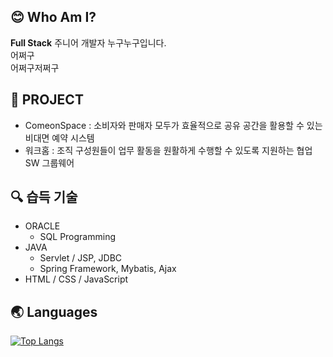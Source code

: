 ## 😊 Who Am I?
  **Full Stack** 주니어 개발자 누구누구입니다.  
  어쩌구  
  어쩌구저쩌구

## 🌴 PROJECT
- ComeonSpace : 소비자와 판매자 모두가 효율적으로 공유 공간을 활용할 수 있는 비대면 예약 시스템
- 워크홈 : 조직 구성원들이 업무 활동을 원활하게 수행할 수 있도록 지원하는 협업 SW 그룹웨어





## :mag: 습득 기술 
* ORACLE
  * SQL Programming 
* JAVA 
  * Servlet / JSP, JDBC
  * Spring Framework, Mybatis, Ajax 
* HTML / CSS / JavaScript 




## 🌏 Languages 

[![Top Langs](https://github-readme-stats.vercel.app/api/top-langs/?username=77800rpm&layout=compact)](https://github.com/anuraghazra/github-readme-stats)



<!--
**77800rpm/77800rpm** is a ✨ _special_ ✨ repository because its `README.md` (this file) appears on your GitHub profile.

Here are some ideas to get you started:

- 🔭 I’m currently working on ...
- 🌱 I’m currently learning ...
- 👯 I’m looking to collaborate on ...
- 🤔 I’m looking for help with ...
- 💬 Ask me about ...
- 📫 How to reach me: ...
- 😄 Pronouns: ...
- ⚡ Fun fact: ...
-->
